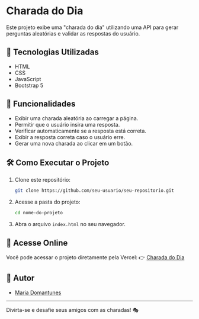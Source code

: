 # Charada do Dia

Este projeto exibe uma "charada do dia" utilizando uma API para gerar perguntas aleatórias e validar as respostas do usuário.

## 🚀 Tecnologias Utilizadas
- HTML
- CSS
- JavaScript
- Bootstrap 5

## 📜 Funcionalidades
- Exibir uma charada aleatória ao carregar a página.
- Permitir que o usuário insira uma resposta.
- Verificar automaticamente se a resposta está correta.
- Exibir a resposta correta caso o usuário erre.
- Gerar uma nova charada ao clicar em um botão.

## 🛠 Como Executar o Projeto
1. Clone este repositório:
   ```bash
   git clone https://github.com/seu-usuario/seu-repositorio.git
   ```
2. Acesse a pasta do projeto:
   ```bash
   cd nome-do-projeto
   ```
3. Abra o arquivo `index.html` no seu navegador.

## 🔗 Acesse Online
Você pode acessar o projeto diretamente pela Vercel:
👉 [Charada do Dia](https://front-end-charada-eta.vercel.app/)

## 📝 Autor
- [Maria Domantunes](https://github.com/MDomantunes/front-end-charada.git)

---
Divirta-se e desafie seus amigos com as charadas! 🎭

